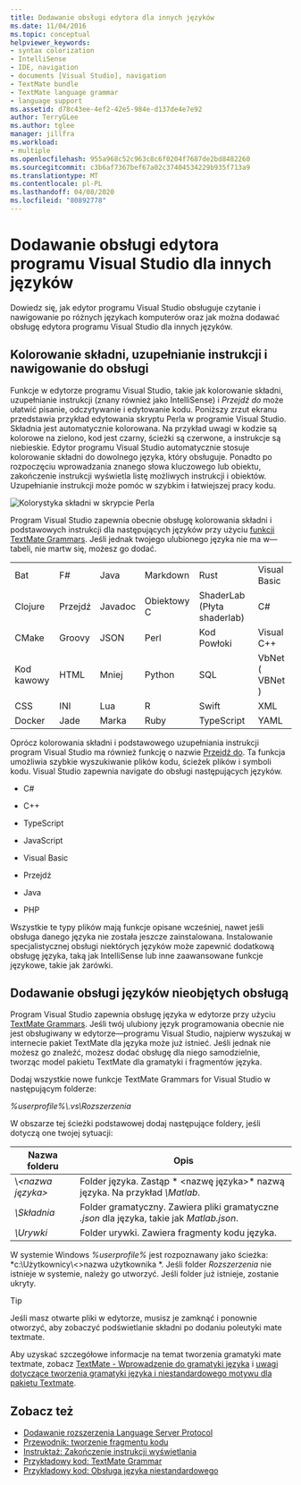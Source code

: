 ```yaml
---
title: Dodawanie obsługi edytora dla innych języków
ms.date: 11/04/2016
ms.topic: conceptual
helpviewer_keywords:
- syntax colorization
- IntelliSense
- IDE, navigation
- documents [Visual Studio], navigation
- TextMate bundle
- TextMate language grammar
- language support
ms.assetid: d78c43ee-4ef2-42e5-984e-d137de4e7e92
author: TerryGLee
ms.author: tglee
manager: jillfra
ms.workload:
- multiple
ms.openlocfilehash: 955a968c52c963c8c6f0204f7687de2bd8482260
ms.sourcegitcommit: c3b6af7367bef67a02c37404534229b935f713a9
ms.translationtype: MT
ms.contentlocale: pl-PL
ms.lasthandoff: 04/08/2020
ms.locfileid: "80892778"
---
```

# <a name="add-visual-studio-editor-support-for-other-languages"></a>Dodawanie obsługi edytora programu Visual Studio dla innych języków

Dowiedz się, jak edytor programu Visual Studio obsługuje czytanie i nawigowanie po różnych językach komputerów oraz jak można dodawać obsługę edytora programu Visual Studio dla innych języków.

## <a name="syntax-colorization-statement-completion-and-navigate-to-support"></a>Kolorowanie składni, uzupełnianie instrukcji i nawigowanie do obsługi

Funkcje w edytorze programu Visual Studio, takie jak kolorowanie składni, uzupełnianie instrukcji (znany również jako IntelliSense) i _Przejdź do_ może ułatwić pisanie, odczytywanie i edytowanie kodu. Poniższy zrzut ekranu przedstawia przykład edytowania skryptu Perla w programie Visual Studio. Składnia jest automatycznie kolorowana. Na przykład uwagi w kodzie są kolorowe na zielono, kod jest czarny, ścieżki są czerwone, a instrukcje są niebieskie. Edytor programu Visual Studio automatycznie stosuje kolorowanie składni do dowolnego języka, który obsługuje. Ponadto po rozpoczęciu wprowadzania znanego słowa kluczowego lub obiektu, zakończenie instrukcji wyświetla listę możliwych instrukcji i obiektów. Uzupełnianie instrukcji może pomóc w szybkim i łatwiejszej pracy kodu.

![Kolorystyka składni w skrypcie Perla](../ide/media/vside_perledit.png)

Program Visual Studio zapewnia obecnie obsługę kolorowania składni i podstawowych instrukcji dla następujących języków przy użyciu [funkcji TextMate Grammars](https://manual.macromates.com/en/language_grammars). Jeśli jednak twojego ulubionego języka nie ma w&mdash;tabeli, nie martw się, możesz go dodać.

|||||||
|-|-|-|-|-|-|
|Bat|F#|Java|Markdown|Rust|Visual Basic|
|Clojure|Przejdź|Javadoc|Obiektowy C|ShaderLab (Płyta shaderlab)|C#|
|CMake|Groovy|JSON|Perl|Kod Powłoki|Visual C++|
|Kod kawowy|HTML|Mniej|Python|SQL|VbNet ( VBNet )|
|CSS|INI|Lua|R|Swift|XML|
|Docker|Jade|Marka|Ruby|TypeScript|YAML|

Oprócz kolorowania składni i podstawowego uzupełniania instrukcji program Visual Studio ma również funkcję o nazwie [Przejdź do](https://blogs.msdn.microsoft.com/benwilli/2015/04/09/visual-studio-tip-3-use-navigate-to/). Ta funkcja umożliwia szybkie wyszukiwanie plików kodu, ścieżek plików i symboli kodu. Visual Studio zapewnia navigate do obsługi następujących języków.

- C#

- C++

- TypeScript

- JavaScript

- Visual Basic

- Przejdź

- Java

- PHP

Wszystkie te typy plików mają funkcje opisane wcześniej, nawet jeśli obsługa danego języka nie została jeszcze zainstalowana. Instalowanie specjalistycznej obsługi niektórych języków może zapewnić dodatkową obsługę języka, taką jak IntelliSense lub inne zaawansowane funkcje językowe, takie jak żarówki.

## <a name="add-support-for-non-supported-languages"></a>Dodawanie obsługi języków nieobjętych obsługą

Program Visual Studio zapewnia obsługę języka w edytorze przy użyciu [TextMate Grammars](https://manual.macromates.com/en/language_grammars). Jeśli twój ulubiony język programowania obecnie nie jest obsługiwany w edytorze&mdash;programu Visual Studio, najpierw wyszukaj w internecie pakiet TextMate dla języka może już istnieć. Jeśli jednak nie możesz go znaleźć, możesz dodać obsługę dla niego samodzielnie, tworząc model pakietu TextMate dla gramatyki i fragmentów języka.

Dodaj wszystkie nowe funkcje TextMate Grammars for Visual Studio w następującym folderze:

*%userprofile%\\.vs\Rozszerzenia*

W obszarze tej ścieżki podstawowej dodaj następujące foldery, jeśli dotyczą one twojej sytuacji:

|Nazwa folderu|Opis|
|-----------------|-----------------|
|\\*\<nazwa języka>*|Folder języka. Zastąp * \<nazwę języka>* nazwą języka. Na przykład *\Matlab*.|
|*\Składnia*|Folder gramatyczny. Zawiera pliki gramatyczne *.json* dla języka, takie jak *Matlab.json*.|
|*\Urywki*|Folder urywki. Zawiera fragmenty kodu języka.|

W systemie Windows *%userprofile%* jest rozpoznawany jako ścieżka: *c:\Użytkownicy\\\<>nazwa użytkownika *. Jeśli folder *Rozszerzenia* nie istnieje w systemie, należy go utworzyć. Jeśli folder już istnieje, zostanie ukryty.

> [!TIP]
> Jeśli masz otwarte pliki w edytorze, musisz je zamknąć i ponownie otworzyć, aby zobaczyć podświetlanie składni po dodaniu poleutyki mate textmate.

Aby uzyskać szczegółowe informacje na temat tworzenia gramatyki mate textmate, zobacz [TextMate - Wprowadzenie do gramatyki języka](https://developmentality.wordpress.com/2011/02/08/textmate-introduction-to-language-grammars/) i [uwagi dotyczące tworzenia gramatyki języka i niestandardowego motywu dla pakietu Textmate](https://benparizek.com/notebook/notes-on-how-to-create-a-language-grammar-and-custom-theme-for-a-textmate-bundle).

## <a name="see-also"></a>Zobacz też

- [Dodawanie rozszerzenia Language Server Protocol](../extensibility/adding-an-lsp-extension.md)
- [Przewodnik: tworzenie fragmentu kodu](../ide/walkthrough-creating-a-code-snippet.md)
- [Instruktaż: Zakończenie instrukcji wyświetlania](../extensibility/walkthrough-displaying-statement-completion.md)
- [Przykładowy kod: TextMate Grammar](https://github.com/microsoft/VSSDK-Extensibility-Samples/tree/master/TextmateGrammar)
- [Przykładowy kod: Obsługa języka niestandardowego](https://github.com/microsoft/VSSDK-Extensibility-Samples/tree/master/Ook_Language_Integration)